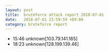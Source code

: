 ```yaml
---
layout: post
title:  bruteforce attack report 2018-07-01
date:   2018-07-01 23:59:59 +09:00
category: bruteforce report
---
```


* 15:46 unknown[103.79.141.185]
* 18:23 unknown[128.199.139.46]

